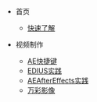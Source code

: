 * 首页
  * [快速了解](README.md)

* 视频制作
  * [AE快捷键](Video/AE快捷键.md)
  * [EDIUS实践](Video/EDIUS实践.md)
  * [AEAfterEffects实践](Video/AEAfterEffects实践.md)
  * [万彩影像](Video/万彩影像大师送特别版会员.md)

